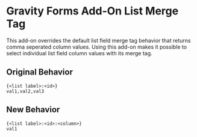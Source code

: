 # Gravity Forms Add-On List Merge Tag
This add-on overrides the default list field merge tag behavior that returns comma seperated column values.
Using this add-on makes it possible to select individual list field column values with its merge tag.

## Original Behavior
```
{<list label>:<id>}
val1,val2,val3
```

## New Behavior
```
{<list label>:<id>:<column>}
val1
```
